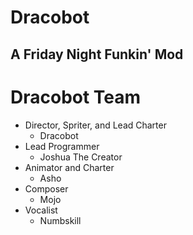 # Dracobot
## A Friday Night Funkin' Mod

# Dracobot Team
- Director, Spriter, and Lead Charter
    - Dracobot
- Lead Programmer
    - Joshua The Creator
- Animator and Charter
    - Asho
- Composer
    - Mojo
- Vocalist
    - Numbskill